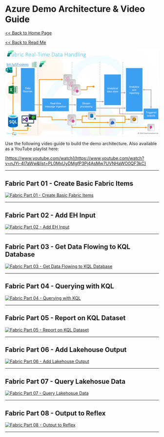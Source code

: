 # Azure Demo Architecture & Video Guide

[<< Back to Home Page](/README.md)

[<< Back to Read Me](/README.md)

![Azure Architecture](/Images/Fabric%20Demo%20Architecture.png)

Use the following video guide to build the demo architecture. Also available as a YouTube playlist here:

[https://www.youtube.com/watch](https://www.youtube.com/watch?v=nJYi-4I7aWw&list=PL0MxUyDMgfP3Pj4AsMw7UVNHaWO0QF3kC)

___

## Fabric Part 01 - Create Basic Fabric Items
[![Fabric Part 01 - Create Basic Fabric Items](https://img.youtube.com/vi/cTCuNItUdio/0.jpg)](https://youtu.be/cTCuNItUdio)

___

## Fabric Part 02 - Add EH Input
[![Fabric Part 02 - Add EH Input](https://img.youtube.com/vi/ghsc1PuLi2M/0.jpg)](https://youtu.be/ghsc1PuLi2M)

___

## Fabric Part 03 - Get Data Flowing to KQL Database
[![Fabric Part 03 - Get Data Flowing to KQL Database](https://img.youtube.com/vi/DMMp0oV3UC0/0.jpg)](https://youtu.be/DMMp0oV3UC0)

___

## Fabric Part 04 - Querying with KQL
[![Fabric Part 04 - Querying with KQL](https://img.youtube.com/vi/a0XRmu6u2lE/0.jpg)](https://youtu.be/a0XRmu6u2lE)

___

## Fabric Part 05 - Report on KQL Dataset
[![Fabric Part 05 - Report on KQL Dataset](https://img.youtube.com/vi/kbZozh1-I9Y/0.jpg)](https://youtu.be/kbZozh1-I9Y)

___

## Fabric Part 06 - Add Lakehouse Output
[![Fabric Part 06 - Add Lakehouse Output](https://img.youtube.com/vi/8mmHE-ztZ0o/0.jpg)](https://youtu.be/8mmHE-ztZ0o)

___

## Fabric Part 07 - Query Lakehosue Data
[![Fabric Part 07 - Query Lakehosue Data](https://img.youtube.com/vi/yOpmQ9Y_X8M/0.jpg)](https://youtu.be/yOpmQ9Y_X8M)

___

## Fabric Part 08 - Output to Reflex
[![Fabric Part 08 - Output to Reflex](https://img.youtube.com/vi/EBilpGaRNpQ/0.jpg)](https://youtu.be/EBilpGaRNpQ)

___